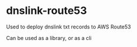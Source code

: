 # dnslink-route53

Used to deploy dnslink txt records to AWS Route53

Can be used as a library, or as a cli